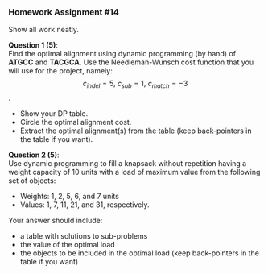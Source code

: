 ### Homework Assignment #14

Show all work neatly.

**Question 1 (5)**:  
Find the optimal alignment using dynamic programming (by hand) of **ATGCC** and **TACGCA**. Use the Needleman-Wunsch cost function that you will use for the project, namely: $$c_{indel} = 5,~ c_{sub} = 1,~ c_{match} = -3$$.

- Show your DP table.
- Circle the optimal alignment cost.
- Extract the optimal alignment(s) from the table (keep back-pointers in the table if you want).

**Question 2 (5)**:  
Use dynamic programming to fill a knapsack without repetition having a weight capacity of 10 units with a load of maximum value from the following set of objects:

- Weights: 1, 2, 5, 6, and 7 units
- Values: 1, 7, 11, 21, and 31, respectively.

Your answer should include:

- a table with solutions to sub-problems
- the value of the optimal load
- the objects to be included in the optimal load (keep back-pointers in the table if you want)